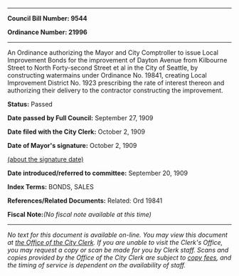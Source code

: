 

********

**Council Bill Number: 9544**
   
**Ordinance Number: 21996**
********

 An Ordinance authorizing the Mayor and City Comptroller to issue Local Improvement Bonds for the improvement of Dayton Avenue from Kilbourne Street to North Forty-second Street et al in the City of Seattle, by constructing watermains under Ordinance No. 19841, creating Local Improvement District No. 1923 prescribing the rate of interest thereon and authorizing their delivery to the contractor constructing the improvement.

**Status:** Passed
   
**Date passed by Full Council:** September 27, 1909
   
**Date filed with the City Clerk:** October 2, 1909
   
**Date of Mayor's signature:** October 2, 1909
   
[(about the signature date)](/~public/approvaldate.htm)
   
   
   
**Date introduced/referred to committee:** September 20, 1909
   
   
**Index Terms:** BONDS, SALES

**References/Related Documents:** Related: Ord 19841

**Fiscal Note:**_(No fiscal note available at this time)_
********

_No text for this document is available on-line. You may view this document at [the Office of the City Clerk](http://www.seattle.gov/leg/clerk/contactUs.htm). If you are unable to visit the Clerk's Office, you may request a copy or scan be made for you by Clerk staff. Scans and copies provided by the Office of the City Clerk are subject to [copy fees](http://clerk.seattle.gov/~public/clerkfees.htm), and the timing of service is dependent on the availability of staff._

